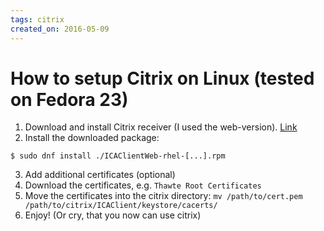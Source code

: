```yaml
---
tags: citrix
created_on: 2016-05-09
---
```


# How to setup Citrix on Linux (tested on Fedora 23)

1. Download and install Citrix receiver (I used the web-version). [Link](https://www.citrix.com/downloads/citrix-receiver/linux/receiver-for-linux-latest.html)
2. Install the downloaded package:
  ```
  $ sudo dnf install ./ICAClientWeb-rhel-[...].rpm
  ```
3. Add additional certificates (optional)
  1. Download the certificates, e.g. `Thawte Root Certificates`
  2. Move the certificates into the citrix directory:
    ```
    mv /path/to/cert.pem /path/to/citrix/ICAClient/keystore/cacerts/
    ```
4. Enjoy! (Or cry, that you now can use citrix)
